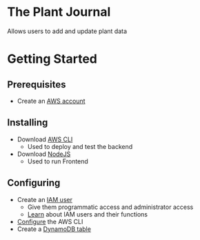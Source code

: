 # The Plant Journal
Allows users to add and update plant data
# Getting Started
## Prerequisites
   - Create an [AWS account](https://aws.amazon.com/account/)
## Installing 
   - Download [AWS CLI](https://aws.amazon.com/cli/)
     - Used to deploy and test the backend 
   - Download [NodeJS](https://nodejs.org/en/download/)
     - Used to run Frontend
## Configuring
   - Create an [IAM user](https://docs.aws.amazon.com/IAM/latest/UserGuide/id_users_create.html#id_users_create_console)
      - Give them programmatic access and administrator access
      - [Learn](https://docs.aws.amazon.com/IAM/latest/UserGuide/introduction.html) about IAM users and their functions
   - [Configure](https://docs.aws.amazon.com/cli/latest/userguide/cli-configure-quickstart.html) the AWS CLI
   - Create a [DynamoDB table](https://aws.amazon.com/getting-started/hands-on/create-nosql-table/)

